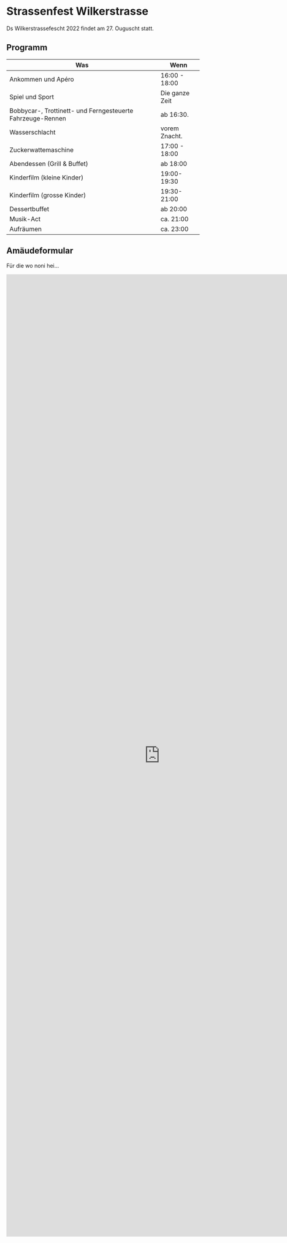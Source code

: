 # Strassenfest Wilkerstrasse

Ds Wilkerstrassefescht 2022 findet am 27. Ouguscht statt.

## Programm

| Was                                                        | Wenn           |
|------------------------------------------------------------|----------------|
| Ankommen und Apéro                                         | 16:00 - 18:00  |
| Spiel und Sport                                            | Die ganze Zeit |
| Bobbycar-, Trottinett- und Ferngesteuerte Fahrzeuge-Rennen | ab 16:30.      |
| Wasserschlacht                                             | vorem Znacht.  |
| Zuckerwattemaschine                                        | 17:00 - 18:00  |
| Abendessen (Grill & Buffet)                                | ab 18:00       |
| Kinderfilm (kleine Kinder)                                 | 19:00-19:30    |
| Kinderfilm (grosse Kinder)                                 | 19:30-21:00    |
| Dessertbuffet                                              | ab 20:00       |
| Musik-Act                                                  | ca. 21:00      |
| Aufräumen                                                  | ca. 23:00      |

## Amäudeformular

Für die wo noni hei...

<iframe src="https://docs.google.com/forms/d/e/1FAIpQLSfzXNL7lqKhPBdIhRUW13hTf97_g0bgl6unWWic6UU5auPImQ/viewform?embedded=true"
	width="800"
	height="2506"
	frameborder="0"
	marginheight="0"
	marginwidth="0">Loading…</iframe>